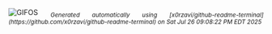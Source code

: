 <div align="justify">
<picture>
    <source media="(prefers-color-scheme: dark)" srcset="https://i.ibb.co/V0rgxyp7/output-gif.gif">
    <source media="(prefers-color-scheme: light)" srcset="https://i.ibb.co/V0rgxyp7/output-gif.gif">
    <img alt="GIFOS" src="https://i.ibb.co/V0rgxyp7/output-gif.gif">
</picture>
<sub><i>Generated automatically using [x0rzavi/github-readme-terminal](https://github.com/x0rzavi/github-readme-terminal) on Sat Jul 26 09:08:22 PM EDT 2025</i></sub>
</div>

<!--  -->